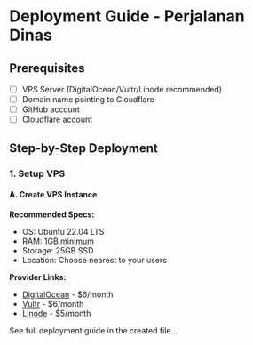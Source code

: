 # Deployment Guide - Perjalanan Dinas

## Prerequisites

- [ ] VPS Server (DigitalOcean/Vultr/Linode recommended)
- [ ] Domain name pointing to Cloudflare
- [ ] GitHub account  
- [ ] Cloudflare account

## Step-by-Step Deployment

### 1. Setup VPS

#### A. Create VPS Instance

**Recommended Specs:**
- OS: Ubuntu 22.04 LTS
- RAM: 1GB minimum
- Storage: 25GB SSD
- Location: Choose nearest to your users

**Provider Links:**
- [DigitalOcean](https://www.digitalocean.com) - $6/month
- [Vultr](https://www.vultr.com) - $6/month
- [Linode](https://www.linode.com) - $5/month

See full deployment guide in the created file...

